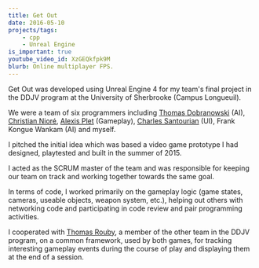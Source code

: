 ```yaml
---
title: Get Out
date: 2016-05-10
projects/tags:
    - cpp
    - Unreal Engine
is_important: true
youtube_video_id: XzGEQkfpk9M
blurb: Online multiplayer FPS.
---
```

Get Out was developed using Unreal Engine 4 for my team's final project in the DDJV program at the University of Sherbrooke (Campus Longueuil).

We were a team of six programmers including [Thomas Dobranowski](https://www.linkedin.com/in/thomasdobra/) (AI), [Christian Nioré](https://www.linkedin.com/in/christian-nioré-250a8094), [Alexis Plet](https://www.linkedin.com/in/alexis-plet-05437a105) (Gameplay), [Charles Santourian](https://www.linkedin.com/in/charles-santourian-745894b1) (UI), Frank Kongue Wankam (AI) and myself.

I pitched the initial idea which was based a video game prototype I had designed, playtested and built in the summer of 2015.

I acted as the SCRUM master of the team and was responsible for keeping our team on track and working together towards the same goal.

In terms of code, I worked primarily on the gameplay logic (game states, cameras, useable objects, weapon system, etc.), helping out others with networking code and participating in code review and pair programming activities.

I cooperated with [Thomas Rouby](https://www.linkedin.com/in/thomas-rouby-67034690), a member of the other team in the DDJV program, on a common framework, used by both games, for tracking interesting gameplay events during the course of play and displaying them at the end of a session.
